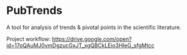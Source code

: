 # PubTrends

A tool for analysis of trends & pivotal points in the scientific literature.

Project workflow: https://drive.google.com/open?id=17oQAuMJ0vmDgzucGxJT_xgQBCkLEio3HIeG_sfgMtcc
